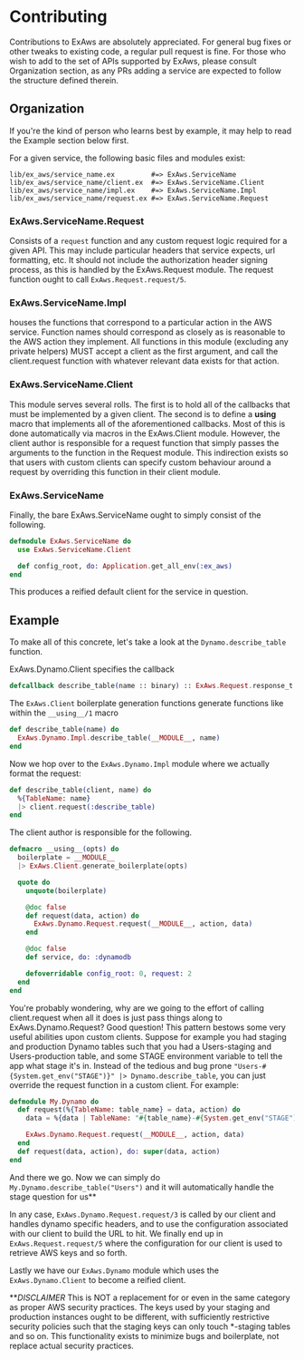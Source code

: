 Contributing
============

Contributions to ExAws are absolutely appreciated. For general bug fixes or other tweaks to existing code, a regular pull request is fine. For those who wish to add to the set of APIs supported by ExAws, please consult Organization section, as any PRs adding a service are expected to follow the structure defined therein.

## Organization

If you're the kind of person who learns best by example, it may help to read the Example section below first.

For a given service, the following basic files and modules exist:
```
lib/ex_aws/service_name.ex         #=> ExAws.ServiceName
lib/ex_aws/service_name/client.ex  #=> ExAws.ServiceName.Client
lib/ex_aws/service_name/impl.ex    #=> ExAws.ServiceName.Impl
lib/ex_aws/service_name/request.ex #=> ExAws.ServiceName.Request
```

### ExAws.ServiceName.Request

Consists of a `request` function and any custom request logic required for a given API. This may include particular headers that service expects, url formatting, etc. It should not include the authorization header signing process, as this is handled by the ExAws.Request module. The request function ought to call `ExAws.Request.request/5`.

### ExAws.ServiceName.Impl

houses the functions that correspond to a particular action in the AWS service. Function names should correspond as closely as is reasonable to the AWS action they implement. All functions in this module (excluding any private helpers) MUST accept a client as the first argument, and call the client.request function with whatever relevant data exists for that action.

### ExAws.ServiceName.Client

This module serves several  rolls. The first is to hold all of the callbacks that must be implemented by a given client. The second is to define a __using__ macro that implements all of the aforementioned callbacks. Most of this is done automatically via macros in the ExAws.Client module. However, the client author is responsible for a request function that simply passes the arguments to the function in the Request module. This indirection exists so that users with custom clients can specify custom behaviour around a request by overriding this function in their client module.

### ExAws.ServiceName
Finally, the bare ExAws.ServiceName ought to simply consist of the following.
```elixir
defmodule ExAws.ServiceName do
  use ExAws.ServiceName.Client

  def config_root, do: Application.get_all_env(:ex_aws)
end
```
This produces a reified default client for the service in question.

## Example
To make all of this concrete, let's take a look at the `Dynamo.describe_table` function.

ExAws.Dynamo.Client specifies the callback

```elixir
defcallback describe_table(name :: binary) :: ExAws.Request.response_t
```

The `ExAws.Client` boilerplate generation functions generate functions like within the `__using__/1` macro
```elixir
def describe_table(name) do
  ExAws.Dynamo.Impl.describe_table(__MODULE__, name)
end
```

Now we hop over to the `ExAws.Dynamo.Impl` module where we actually format the request:
```elixir
def describe_table(client, name) do
  %{TableName: name}
  |> client.request(:describe_table)
end
```

The client author is responsible for the following.
```elixir
defmacro __using__(opts) do
  boilerplate = __MODULE__
  |> ExAws.Client.generate_boilerplate(opts)

  quote do
    unquote(boilerplate)

    @doc false
    def request(data, action) do
      ExAws.Dynamo.Request.request(__MODULE__, action, data)
    end

    @doc false
    def service, do: :dynamodb

    defoverridable config_root: 0, request: 2
  end
end
```

You're probably wondering, why are we going to the effort of calling client.request when all it does is just pass things along to ExAws.Dynamo.Request? Good question! This pattern bestows some very useful abilities upon custom clients. Suppose for example you had staging and production Dynamo tables such that you had a Users-staging and Users-production table, and some STAGE environment variable to tell the app what stage it's in. Instead of the tedious and bug prone `"Users-#{System.get_env("STAGE")}" |> Dynamo.describe_table`, you can just override the request function in a custom client. For example:

```elixir
defmodule My.Dynamo do
  def request(%{TableName: table_name} = data, action) do
    data = %{data | TableName: "#{table_name}-#{System.get_env("STAGE")}"}

    ExAws.Dynamo.Request.request(__MODULE__, action, data)
  end
  def request(data, action), do: super(data, action)
end
```

And there we go. Now we can simply do `My.Dynamo.describe_table("Users")` and it will automatically handle the stage question for us\*\*

In any case, `ExAws.Dynamo.Request.request/3` is called by our client and handles dynamo specific headers, and to use the configuration associated with our client to build the URL to hit. We finally end up in `ExAws.Request.request/5` where the configuration for our client is used to retrieve AWS keys and so forth.

Lastly we have our `ExAws.Dynamo` module which uses the `ExAws.Dynamo.Client` to become a reified client.

\*\**DISCLAIMER* This is NOT a replacement for or even in the same category as proper AWS security practices. The keys used by your staging and production instances ought to be different, with sufficiently restrictive security policies such that the staging keys can only touch *-staging tables and so on. This functionality exists to minimize bugs and boilerplate, not replace actual security practices.
